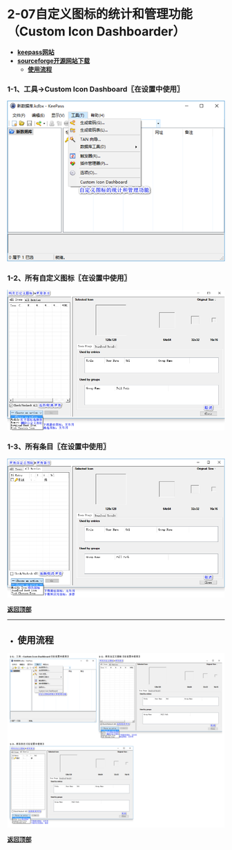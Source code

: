 # <a name="锚点0"></a>2-07自定义图标的统计和管理功能（Custom Icon Dashboarder）
- [**keepass网站**](https://keepass.info/plugins.html#icondashb)
- [**sourceforge开源网站下载**](https://sourceforge.net/projects/keepasscustomicondashboarder/files/)
	- <a href="#锚点1">**使用流程**</a>
### 1-1、工具→Custom Icon Dashboard〖在设置中使用〗
<p><img src="/图片/2-07自定义图标的统计和管理功能（Custom Icon Dashboarder）/1-1、工具→Custom Icon Dashboard〖在设置中使用〗.png" alt="/图片/2-07自定义图标的统计和管理功能（Custom Icon Dashboarder）/1-1、工具→Custom Icon Dashboard〖在设置中使用〗.png"/></p>

### 1-2、所有自定义图标〖在设置中使用〗
<p><img src="/图片/2-07自定义图标的统计和管理功能（Custom Icon Dashboarder）/1-2、所有自定义图标〖在设置中使用〗.png" alt="/图片/2-07自定义图标的统计和管理功能（Custom Icon Dashboarder）/1-2、所有自定义图标〖在设置中使用〗.png"/></p>

### 1-3、所有条目〖在设置中使用〗
<p><img src="/图片/2-07自定义图标的统计和管理功能（Custom Icon Dashboarder）/1-3、所有条目〖在设置中使用〗.png" alt="/图片/2-07自定义图标的统计和管理功能（Custom Icon Dashboarder）/1-3、所有条目〖在设置中使用〗.png"/></p>

<a name="锚点1"></a><a href="#锚点0">**返回顶部**</a>
______________________________________________________________________________
- ## 使用流程
<p><img src="/图片/2-07自定义图标的统计和管理功能（Custom Icon Dashboarder）/使用流程.png" alt="/图片/2-07自定义图标的统计和管理功能（Custom Icon Dashboarder）/使用流程.png"/></p>

<a href="#锚点0">**返回顶部**</a>